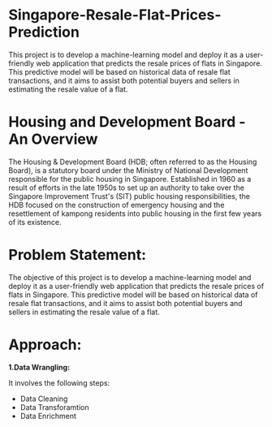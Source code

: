 # Singapore-Resale-Flat-Prices-Prediction
This project is to develop a machine-learning model and deploy it as a user-friendly web application that predicts the resale prices of flats in Singapore. This predictive model will be based on historical data of resale flat transactions, and it aims to assist both potential buyers and sellers in estimating the resale value of a flat.

# Housing and Development Board - An Overview

The Housing & Development Board (HDB; often referred to as the Housing Board), is a statutory board under the Ministry of National Development responsible for the public housing in Singapore. Established in 1960 as a result of efforts in the late 1950s to set up an authority to take over the Singapore Improvement Trust's (SIT) public housing responsibilities, the HDB focused on the construction of emergency housing and the resettlement of kampong residents into public housing in the first few years of its existence.

# Problem Statement:

The objective of this project is to develop a machine-learning model and deploy it as a user-friendly web application that predicts the resale prices of flats in Singapore. This predictive model will be based on historical data of resale flat transactions, and it aims to assist both potential buyers and sellers in estimating the resale value of a flat.

# Approach:

**1.Data Wrangling:**

It involves the following steps:

  * Data Cleaning
  * Data Transforamtion
  * Data Enrichment


